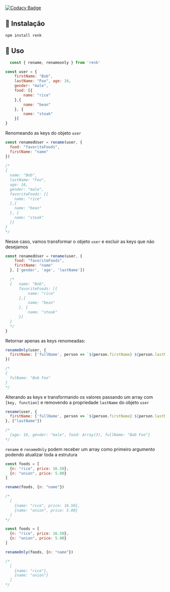 [![Codacy Badge](https://app.codacy.com/project/badge/Grade/77b9676cf9ed4aa4b3dec926e32462fa)](https://www.codacy.com/manual/Freitas29/Renk?utm_source=github.com&amp;utm_medium=referral&amp;utm_content=Freitas29/Renk&amp;utm_campaign=Badge_Grade)

## 🌠 Instalação

`
npm install renk
`

## 🚩 Uso
```js
  const { rename, renameonly } from 'renk'
```


```js
const user = {
    firstName: "Bob", 
    lastName: "Foo", age: 16,
    gender: "male",
    food: [{
        name: "rice"
    },{
        name: "bean"
    }, {
        name: "steak"
    }]
}   
```

Renomeando as keys do objeto `user`

```js
const renamedUser = rename(user, {
  food: "favoriteFoods",
  firstName: "name"
})
    
/*
{   
  name: "Bob", 
  lastName: "Foo",
  age: 16,
  gender: "male",
  favoriteFoods: [{
    name: "rice"
  },{
    name: "bean"
  }, {
    name: "steak"
  }]
}
*/
```

Nesse caso, vamos transformar o objeto `user` e excluir as keys que não desejamos

```js
const renamedUser = rename(user, {
    food: "favoriteFoods",
    firstName: "name"
  }, ['gender', 'age', 'lastName'])

  /*
  {   name: "Bob", 
      favoriteFoods: [{
          name: "rice"
      },{
          name: "bean"
      }, {
          name: "steak"
      }]
  }
  */
}
```

Retornar apenas as keys renomeadas:

```js
renameOnly(user, {
  firstName: ['fullName', person => `${person.firstName} ${person.lastName}`]
})

/*
{
  fulName: "Bob Foo"
}
*/
```

Alterando as keys e transformando os valores passando um array com `[key, function]` e removendo a propriedade `lastName` do objeto `user`

```js
rename(user, {
  firstName: ['fullName', person => `${person.firstName} ${person.lastName}`]
}, ["lastName"])

/*
  {age: 16, gender: "male", food: Array(3), fullName: "Bob Foo"}
*/
```

`rename` e `renameOnly` podem receber um array como primeiro argumento podendo atualizar toda a estrutura

```js
const foods = [
  {n: "rice", price: 16.50},
  {n: "onion", price: 5.00}
]

rename(foods, {n: "name"})

/*
  [
    {name: "rice", price: 16.50},
    {name: "onion", price: 5.00}
  ]
*/

```

```js
const foods = [
  {n: "rice", price: 16.50},
  {n: "onion", price: 5.00}
]

renameOnly(foods, {n: "name"})

/*
  [
    {name: "rice"},
    {name: "onion"}
  ]
*/

```
